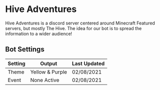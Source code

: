 # Hive Adventures
Hive Adventures is a discord server centered around Minecraft Featured servers, but mostly The Hive. The idea for our bot is to spread the information to a wider audience!

## Bot Settings
| Setting | Output | Last Updated |
|-|-|-|
| Theme | Yellow & Purple | 02/08/2021 |
| Event | None Active | 02/08/2021 |
